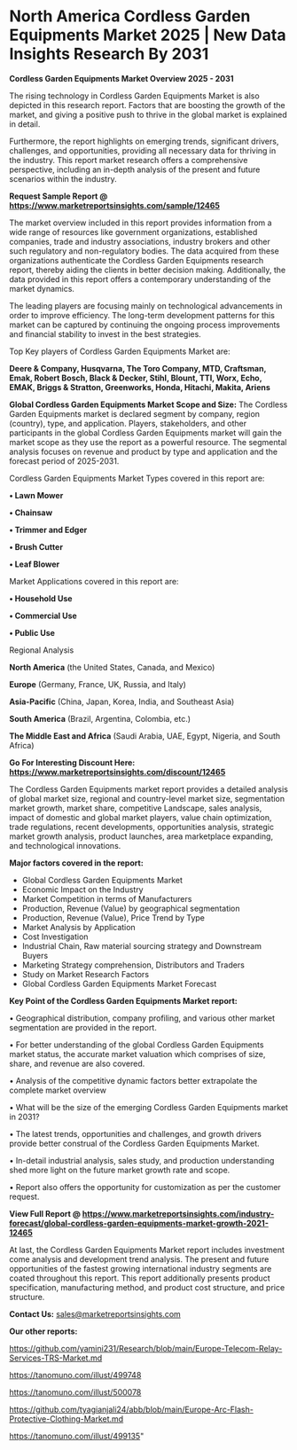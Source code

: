  # North America Cordless Garden Equipments Market 2025 | New Data Insights Research By 2031

<Strong> Cordless Garden Equipments Market Overview 2025 - 2031</strong>

The rising technology in Cordless Garden Equipments Market is also depicted in this research report. Factors that are boosting the growth of the market, and giving a positive push to thrive in the global market is explained in detail.

Furthermore, the report highlights on emerging trends, significant drivers, challenges, and opportunities, providing all necessary data for thriving in the industry. This report market research offers a comprehensive perspective, including an in-depth analysis of the present and future scenarios within the industry.

<strong>Request Sample Report @ <a href=https://www.marketreportsinsights.com/sample/12465>https://www.marketreportsinsights.com/sample/12465</a></strong>

The market overview included in this report provides information from a wide range of resources like government organizations, established companies, trade and industry associations, industry brokers and other such regulatory and non-regulatory bodies. The data acquired from these organizations authenticate the Cordless Garden Equipments research report, thereby aiding the clients in better decision making. Additionally, the data provided in this report offers a contemporary understanding of the market dynamics.

The leading players are focusing mainly on technological advancements in order to improve efficiency. The long-term development patterns for this market can be captured by continuing the ongoing process improvements and financial stability to invest in the best strategies.

Top Key players of Cordless Garden Equipments Market are:

<strong>Deere & Company, Husqvarna, The Toro Company, MTD, Craftsman, Emak, Robert Bosch, Black & Decker, Stihl, Blount, TTI, Worx, Echo, EMAK, Briggs & Stratton, Greenworks, Honda, Hitachi, Makita, Ariens</strong>

<strong><b>Global Cordless Garden Equipments Market Scope and Size:</b></strong>
The Cordless Garden Equipments market is declared segment by company, region (country), type, and application. Players, stakeholders, and other participants in the global Cordless Garden Equipments market will gain the market scope as they use the report as a powerful resource. The segmental analysis focuses on revenue and product by type and application and the forecast period of 2025-2031.

Cordless Garden Equipments Market Types covered in this report are:

<strong>• Lawn Mower

• Chainsaw

• Trimmer and Edger

• Brush Cutter

• Leaf Blower</strong>

Market Applications covered in this report are:

<strong>• Household Use

• Commercial Use

• Public Use</strong> 

Regional Analysis

<strong>North America</strong> (the United States, Canada, and Mexico)

<strong>Europe</strong> (Germany, France, UK, Russia, and Italy)

<strong>Asia-Pacific</strong> (China, Japan, Korea, India, and Southeast Asia)

<strong>South America</strong> (Brazil, Argentina, Colombia, etc.)

<strong>The Middle East and Africa</strong> (Saudi Arabia, UAE, Egypt, Nigeria, and South Africa)

<strong>Go For Interesting Discount Here: <a href=https://www.marketreportsinsights.com/discount/12465>https://www.marketreportsinsights.com/discount/12465</a></strong>

The Cordless Garden Equipments market report provides a detailed analysis of global market size, regional and country-level market size, segmentation market growth, market share, competitive Landscape, sales analysis, impact of domestic and global market players, value chain optimization, trade regulations, recent developments, opportunities analysis, strategic market growth analysis, product launches, area marketplace expanding, and technological innovations.

<strong><b>Major factors covered in the report:</b></strong>
<ul>
  <li>Global Cordless Garden Equipments Market </li>
  <li>Economic Impact on the Industry</li>
  <li>Market Competition in terms of Manufacturers</li>
  <li>Production, Revenue (Value) by geographical segmentation</li>
  <li>Production, Revenue (Value), Price Trend by Type</li>
  <li>Market Analysis by Application</li>
  <li>Cost Investigation</li>
  <li>Industrial Chain, Raw material sourcing strategy and Downstream Buyers</li>
  <li>Marketing Strategy comprehension, Distributors and Traders</li>
  <li>Study on Market Research Factors</li>
  <li>Global Cordless Garden Equipments Market Forecast</li>
</ul>

<strong><b>Key Point of the Cordless Garden Equipments Market report:</b></strong>

• Geographical distribution, company profiling, and various other market segmentation are provided in the report.

• For better understanding of the global Cordless Garden Equipments market status, the accurate market valuation which comprises of size, share, and revenue are also covered.

• Analysis of the competitive dynamic factors better extrapolate the complete market overview

• What will be the size of the emerging Cordless Garden Equipments market in 2031?

• The latest trends, opportunities and challenges, and growth drivers provide better construal of the Cordless Garden Equipments Market.

• In-detail industrial analysis, sales study, and production understanding shed more light on the future market growth rate and scope.

• Report also offers the opportunity for customization as per the customer request.

<strong><b>View Full Report @ <a href=https://www.marketreportsinsights.com/industry-forecast/global-cordless-garden-equipments-market-growth-2021-12465>https://www.marketreportsinsights.com/industry-forecast/global-cordless-garden-equipments-market-growth-2021-12465</a></b></strong>


At last, the Cordless Garden Equipments Market report includes investment come analysis and development trend analysis. The present and future opportunities of the fastest growing international industry segments are coated throughout this report. This report additionally presents product specification, manufacturing method, and product cost structure, and price structure.

<strong>Contact Us:</strong>
sales@marketreportsinsights.com

<strong>Our other reports:</strong>

<a href=https://github.com/yamini231/Research/blob/main/Europe-Telecom-Relay-Services-TRS-Market.md>https://github.com/yamini231/Research/blob/main/Europe-Telecom-Relay-Services-TRS-Market.md</a>

<a href=https://tanomuno.com/illust/499748>https://tanomuno.com/illust/499748</a>

<a href=https://tanomuno.com/illust/500078>https://tanomuno.com/illust/500078</a>

<a href=https://github.com/tyagianjali24/abb/blob/main/Europe-Arc-Flash-Protective-Clothing-Market.md>https://github.com/tyagianjali24/abb/blob/main/Europe-Arc-Flash-Protective-Clothing-Market.md</a>

<a href=https://tanomuno.com/illust/499135>https://tanomuno.com/illust/499135</a>"
